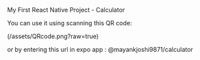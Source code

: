 My First React Native Project - Calculator

You can use it using scanning this QR code: 

(/assets/QRcode.png?raw=true)

or by entering this url in expo app : @mayankjoshi9871/calculator